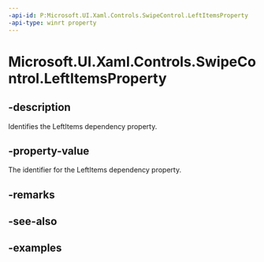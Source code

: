 ```yaml
---
-api-id: P:Microsoft.UI.Xaml.Controls.SwipeControl.LeftItemsProperty
-api-type: winrt property
---
```


<!-- Property syntax.
public DependencyProperty LeftItemsProperty { get; }
-->

# Microsoft.UI.Xaml.Controls.SwipeControl.LeftItemsProperty

## -description

Identifies the LeftItems dependency property.

## -property-value

The identifier for the LeftItems dependency property.

## -remarks

## -see-also

## -examples

